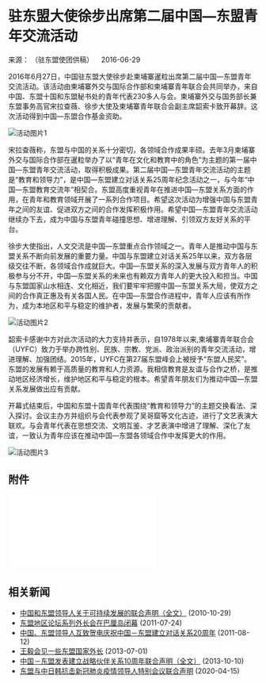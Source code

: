 # 驻东盟大使徐步出席第二届中国—东盟青年交流活动

来源： （驻东盟使团供稿）    2016-06-29

2016年6月27日，中国驻东盟大使徐步赴柬埔寨暹粒出席第二届中国—东盟青年交流活动。该活动由柬埔寨外交与国际合作部和柬埔寨青年联合会共同举办，来自中国、东盟十国和东盟秘书处的青年代表230多人与会。柬埔寨外交与国务部长兼东盟事务高官宋拉查薇、徐步大使及柬埔寨青年联合会副主席韶索卡致开幕辞。这次活动得到中国—东盟合作基金资助。

![活动图片1](./W020211001631144724068.jpg)

宋拉查薇称，东盟与中国的关系十分密切，各领域合作成果丰硕。去年3月柬埔寨外交与国际合作部在暹粒举办了以“青年在文化和教育中的角色”为主题的第一届中国—东盟青年交流活动，取得积极成果。第二届中国—东盟青年交流活动的主题是“教育和领导力”，是中国—东盟建立对话关系25周年纪念活动之一，与今年“中国—东盟教育交流年”相契合。东盟高度重视青年在推进中国—东盟关系方面的作用，在青年和教育领域开展了一系列合作项目。希望这次活动为增强中国与东盟青年之间的友谊、促进双方之间的合作发挥积极作用。希望中国—东盟青年交流活动继续办下去，成为中国与东盟青年碰撞思想、增进理解、引领双方友好关系的平台。

徐步大使指出，人文交流是中国—东盟重点合作领域之一。青年人是推动中国与东盟关系不断向前发展的重要力量。中国与东盟建立对话关系25年以来，双方各层级交往不断，各领域合作成就巨大。中国—东盟关系的深入发展与双方青年人的积极参与分不开，中国—东盟关系的未来也有赖双方青年人的更大投入和担当。中国与东盟国家山水相连、文化相近，我们要牢牢把握中国—东盟关系大局，使双方之间的合作真正惠及有关各国人民。在中国—东盟合作进程中，青年人应该有所作为，成为本地区和平与稳定的维护者，发展与繁荣的贡献者。

![活动图片2](./W020211001631144770902.jpg)

韶索卡感谢中方对此次活动的大力支持并表示，自1978年以来,柬埔寨青年联合会（UYFC）致力于举办跨性别、民族、宗教、党派、政治派别的青年交流活动，增进理解、加强团结。2015年，UYFC在第27届东盟峰会上被授予“东盟人民奖”。东盟的发展有赖于高质量的教育和人力资源。我相信教育是友谊与合作之桥，是推动地区经济增长，维护地区和平与稳定的根本。希望青年朋友们为推动中国—东盟关系发展做出应有贡献。

开幕式结束后，中国和东盟十国青年代表围绕“教育和领导力”的主题交换看法、深入探讨。会议主办方并组织与会代表参观了吴哥窟等文化古迹，进行了文艺表演大联欢。与会青年代表在思想交流、文明互鉴、才艺表演中增进了理解、深化了友谊，一致认为青年应该在推动中国—东盟各领域合作中发挥更大的作用。

![活动图片3](./W020211001631144826668.jpg)

## 附件

![附件图片](./t20160629_9386248.shtml)

## 相关新闻

- [中国和东盟领导人关于可持续发展的联合声明（全文）](../../../../../zyxw/201010/t20101029_310408.shtml) (2010-10-29)
- [东盟地区论坛系列外长会在巴厘岛闭幕](../../../../../zyxw/201107/t20110724_314437.shtml) (2011-07-24)
- [中国、东盟领导人互致贺电庆祝中国－东盟建立对话关系20周年](../../../../../zyxw/201108/t20110812_314603.shtml) (2011-08-12)
- [王毅会见一些东盟国家外长](../../../../../zyxw/201307/t20130701_323558.shtml) (2013-07-01)
- [中国－东盟发表建立战略伙伴关系10周年联合声明（全文）](../../../../../zyxw/201310/t20131010_324954.shtml) (2013-10-10)
- [东盟与中日韩抗击新冠肺炎疫情领导人特别会议联合声明](../../../../../zyxw/202004/t20200415_348142.shtml) (2020-04-15)